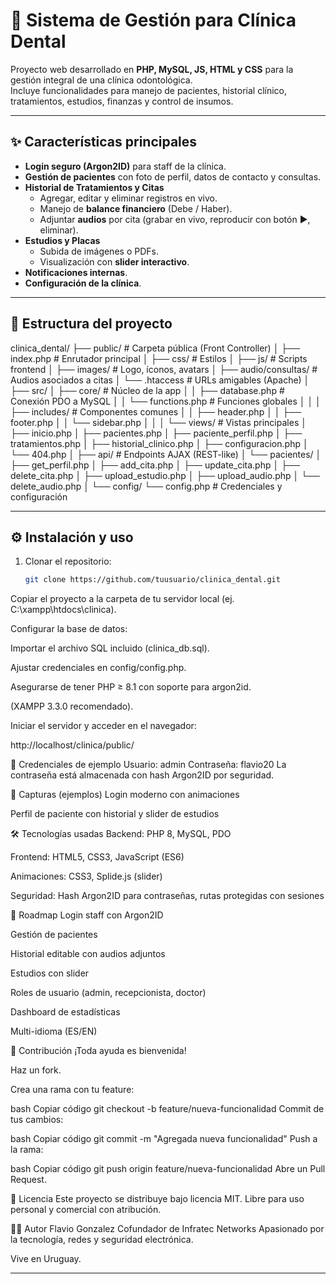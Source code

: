# 🦷 Sistema de Gestión para Clínica Dental

Proyecto web desarrollado en **PHP, MySQL, JS, HTML y CSS** para la gestión integral de una clínica odontológica.  
Incluye funcionalidades para manejo de pacientes, historial clínico, tratamientos, estudios, finanzas y control de insumos.  

---

## ✨ Características principales

- **Login seguro (Argon2ID)** para staff de la clínica.  
- **Gestión de pacientes** con foto de perfil, datos de contacto y consultas.  
- **Historial de Tratamientos y Citas**  
  - Agregar, editar y eliminar registros en vivo.  
  - Manejo de **balance financiero** (Debe / Haber).  
  - Adjuntar **audios** por cita (grabar en vivo, reproducir con botón ▶️, eliminar).  
- **Estudios y Placas**  
  - Subida de imágenes o PDFs.  
  - Visualización con **slider interactivo**.  
- **Notificaciones internas**.  
- **Configuración de la clínica**.  

---

## 📂 Estructura del proyecto

clinica_dental/
├── public/ # Carpeta pública (Front Controller)
│ ├── index.php # Enrutador principal
│ ├── css/ # Estilos
│ ├── js/ # Scripts frontend
│ ├── images/ # Logo, íconos, avatars
│ ├── audio/consultas/ # Audios asociados a citas
│ └── .htaccess # URLs amigables (Apache)
│
├── src/
│ ├── core/ # Núcleo de la app
│ │ ├── database.php # Conexión PDO a MySQL
│ │ └── functions.php # Funciones globales
│ │
│ ├── includes/ # Componentes comunes
│ │ ├── header.php
│ │ ├── footer.php
│ │ └── sidebar.php
│ │
│ └── views/ # Vistas principales
│ ├── inicio.php
│ ├── pacientes.php
│ ├── paciente_perfil.php
│ ├── tratamientos.php
│ ├── historial_clinico.php
│ ├── configuracion.php
│ └── 404.php
│
├── api/ # Endpoints AJAX (REST-like)
│ └── pacientes/
│ ├── get_perfil.php
│ ├── add_cita.php
│ ├── update_cita.php
│ ├── delete_cita.php
│ ├── upload_estudio.php
│ ├── upload_audio.php
│ └── delete_audio.php
│
└── config/
└── config.php # Credenciales y configuración

---

## ⚙️ Instalación y uso

1. Clonar el repositorio:  
   ```bash
   git clone https://github.com/tuusuario/clinica_dental.git
Copiar el proyecto a la carpeta de tu servidor local (ej. C:\xampp\htdocs\clinica).

Configurar la base de datos:

Importar el archivo SQL incluido (clinica_db.sql).

Ajustar credenciales en config/config.php.

Asegurarse de tener PHP ≥ 8.1 con soporte para argon2id.

(XAMPP 3.3.0 recomendado).

Iniciar el servidor y acceder en el navegador:


http://localhost/clinica/public/

🔑 Credenciales de ejemplo
Usuario: admin
Contraseña: flavio20
La contraseña está almacenada con hash Argon2ID por seguridad.

🎨 Capturas (ejemplos)
Login moderno con animaciones

Perfil de paciente con historial y slider de estudios

🛠️ Tecnologías usadas
Backend: PHP 8, MySQL, PDO

Frontend: HTML5, CSS3, JavaScript (ES6)

Animaciones: CSS3, Splide.js (slider)

Seguridad: Hash Argon2ID para contraseñas, rutas protegidas con sesiones

🚀 Roadmap
 Login staff con Argon2ID

 Gestión de pacientes

 Historial editable con audios adjuntos

 Estudios con slider

 Roles de usuario (admin, recepcionista, doctor)

 Dashboard de estadísticas

 Multi-idioma (ES/EN)

🤝 Contribución
¡Toda ayuda es bienvenida!

Haz un fork.

Crea una rama con tu feature:

bash
Copiar código
git checkout -b feature/nueva-funcionalidad
Commit de tus cambios:

bash
Copiar código
git commit -m "Agregada nueva funcionalidad"
Push a la rama:

bash
Copiar código
git push origin feature/nueva-funcionalidad
Abre un Pull Request.

📜 Licencia
Este proyecto se distribuye bajo licencia MIT.
Libre para uso personal y comercial con atribución.

👨‍💻 Autor
Flavio Gonzalez
Cofundador de Infratec Networks
Apasionado por la tecnología, redes y seguridad electrónica.

Vive en Uruguay.


---
